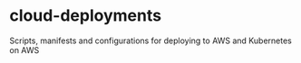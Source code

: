 # cloud-deployments
Scripts, manifests and configurations for deploying to AWS and Kubernetes on AWS
